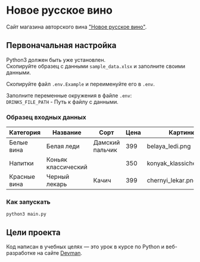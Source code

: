 # Новое русское вино

Сайт магазина авторского вина ["Новое русское вино"](http://127.0.0.1:8000).  

## Первоначальная настройка  
Python3 должен быть уже установлен.  
Скопируйте образец c данными `sample_data.xlsx` и заполните своими данными.  

Скопируйте файл `.env.Example` и переименуйте его в `.env`.  

Заполните переменные окружения в файле `.env`:  
`DRINKS_FILE_PATH` - Путь к файлу с данными.  

### Образец входных данных  
| Категория    | Название            | Сорт            | Цена | Картинка                 | Акция                |
|--------------|---------------------|-----------------|------|--------------------------|----------------------|
| Белые вина   | Белая леди          | Дамский пальчик | 399  | belaya_ledi.png          | Выгодное предложение |
| Напитки      | Коньяк классический |                 | 350  | konyak_klassicheskyi.png |                      |
| Красные вина | Черный лекарь       | Качич           | 399  | chernyi_lekar.png        |                      |

### Как запускать
```console
python3 main.py
```

## Цели проекта

Код написан в учебных целях — это урок в курсе по Python и веб-разработке на сайте [Devman](https://dvmn.org).
